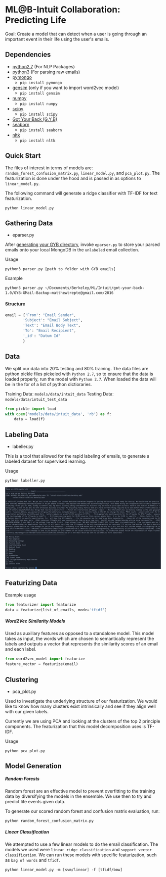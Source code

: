 # ML@B-Intuit Collaboration: Predicting Life
Goal: Create a model that can detect when a user is going through an important event in their life using the user's emails.

## Dependencies
* [python2.7][1] (For NLP Packages)
* [python3][9] (For parsing raw emails)
* [pymongo][2]
    * `pip install pymongo`
* [gensim][3] (only if you want to import word2vec model)
    * `pip install gensim`
* [numpy][4]
    * `pip install numpy`
* [scipy][5]
    * `pip install scipy`
* [Got Your Back (G.Y.B)][6]
* [seaborn][7]
    * `pip install seaborn`
* [nltk][8]
    * `pip install nltk`

## Quick Start
The files of interest in terms of models are: `random_forest_confusion_matrix.py`, `linear_model.py`, and `pca_plot.py`. The featurization is done under the hood and is passed in as options to `linear_model.py`.

The following command will generate a ridge classifier with TF-IDF for text featurization.
```
python linear_model.py
```

## Gathering Data
* eparser.py

After [generating your GYB directory][6], invoke `eparser.py` to store your parsed emails onto your local MongoDB in the `unlabeled` email collection.

Usage
```
python3 parser.py [path to folder with GYB emails]
```
Example
```
python3 parser.py ~/Documents/Berkeley/ML/Intuit/got-your-back-1.0/GYB-GMail-Backup-matthewtrepte@gmail.com/2016
```
#### Structure
```python
email = {'From': "Email Sender",
        'Subject': "Email Subject",
        'Text': "Email Body Text",
        'To': "Email Recipient",
        '_id': "Datum Id"
        }
```

## Data
We split our data into 20% testing and 80% training. The data files are python pickle files pickeled with `Python 2.7`, so to ensure that the data is loaded properly, run the model with `Python 2.7`. When loaded the data will be in the for of a list of python dictioraries. 

Training Data: `models/data/intuit_data`
Testing Data: `models/data/intuit_test_data`
```python
from pickle import load
with open('models/data/intuit_data', 'rb') as f:
    data = load(f)
```

## Labeling Data
* labeller.py

This is a tool that allowed for the rapid labeling of emails, to generate a labeled dataset for supervised learning.

Usage
```
python labeller.py
```
![alt text][labeller]
## Featurizing Data

Example usage
```python
from featurizer import featurize
data = featurize(list_of_emails, mode='tfidf')
```

##### Word2Vec Similarity Models
Used as auxillary features as opposed to a standalone model. This model takes as input, the words which are chosen to semantically represent the labels and outputs a vector that represents the similarity scores of an email and each label.

```python
from word2vec_model import featurize
feature_vector = featurize(email)
```

## Clustering
* pca_plot.py

Used to investigate the underlying structure of our featurization. We would like to know how many clusters exist intrinsically and see if they align well with our given labels.

Currently we are using PCA and looking at the clusters of the top 2 principle components. The featurization that this model decomposition uses is TF-IDF.

Usage
```
python pca_plot.py
```
## Model Generation

##### Random Forests
Random forest are an effective model to prevent overfitting to the training data by diversifying the models in the ensemble. We use then to try and predict life events given data.

To generate our scored random forest and confusion matrix evaluation, run:
```
python random_forest_confusion_matrix.py
```
##### Linear Classification
We attempted to use a few linear models to do the email classification. The models we used were `linear ridge classification` and `support vector classification`. We can run these models with specific featurization,  such as `bag of words` and `tfidf`.
```
python linear_model.py -m [svm/linear] -f [tfidf/bow]
```

[1]: https://www.python.org/downloads/release/python-2712/
[2]: https://api.mongodb.com/python/current/
[3]: https://radimrehurek.com/gensim/
[4]: http://www.numpy.org/
[5]: https://www.scipy.org/
[6]: https://github.com/jay0lee/got-your-back/wiki
[7]: http://seaborn.pydata.org/
[8]: http://www.nltk.org/
[9]: https://www.python.org/downloads/

[labeller]: https://github.com/rykard95/MLAB_Intuit/blob/master/images/Intuit_labeller_screenshot.png

